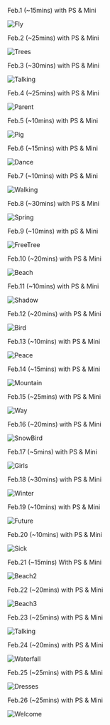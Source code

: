 Feb.1 (~15mins) with PS & Mini

![Fly](1.jpg)

Feb.2 (~25mins) with PS & Mini

![Trees](2.jpg)

Feb.3 (~30mins) with PS & Mini

![Talking](3.jpg)

Feb.4 (~25mins) with PS & Mini

![Parent](4.jpg)

Feb.5 (~10mins) with PS & Mini

![Pig](5.jpg)

Feb.6 (~15mins) with PS & Mini

![Dance](6.jpg)

Feb.7 (~10mins) with PS & Mini

![Walking](7.jpg)

Feb.8 (~30mins) with PS & Mini

![Spring](8.jpg)

Feb.9 (~10mins) with pS & Mini

![FreeTree](9.jpg)

Feb.10 (~20mins) with PS & Mini

![Beach](10.jpg)

Feb.11 (~10mins) with PS & Mini

![Shadow](11.jpg)

Feb.12 (~20mins) with PS & Mini

![Bird](12.jpg)

Feb.13 (~10mins) with PS & Mini

![Peace](13.jpg)

Feb.14 (~15mins) with PS & Mini

![Mountain](14.jpg)

Feb.15 (~25mins) with PS & Mini

![Way](15.jpg)

Feb.16 (~20mins) with PS & Mini

![SnowBird](16.jpg)

Feb.17 (~5mins) with PS & Mini

![Girls](17.jpg)

Feb.18 (~30mins) with PS & Mini

![Winter](18.jpg)

Feb.19 (~10mins) with PS & Mini

![Future](19.jpg)

Feb.20 (~10mins) with PS & Mini

![Sick](20.jpg)

Feb.21 (~15mins) With PS & Mini

![Beach2](21.jpg)

Feb.22 (~20mins) with PS & Mini

![Beach3](22.jpg)

Feb.23 (~25mins) with PS & Mini

![Talking](23.jpg)

Feb.24 (~20mins) with PS & Mini

![Waterfall](24.jpg)

Feb.25 (~25mins) with PS & Mini

![Dresses](25.jpg)

Feb.26 (~25mins) with PS & Mini

![Welcome](26.jpg)

